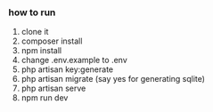### how to run
1. clone it
2. composer install
3. npm install
4. change .env.example to .env
5. php artisan key:generate
6. php artisan migrate (say yes for generating sqlite)
7. php artisan serve
8. npm run dev
